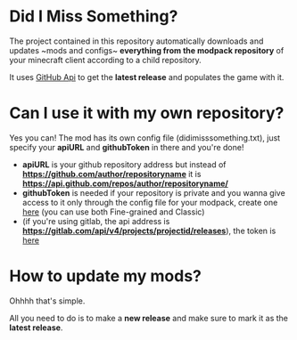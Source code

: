 # Did I Miss Something?
 
The project contained in this repository automatically downloads and updates ~mods and configs~ **everything from the modpack repository** of your minecraft client according to a child repository.

It uses [GitHub Api](https://api.github.com/) to get the **latest release** and populates the game with it.

# Can I use it with my own repository?

Yes you can! The mod has its own config file (didimisssomething.txt), just specify your **apiURL** and **githubToken** in there and you're done!
- **apiURL** is your github repository address but instead of **https://github.com/author/repositoryname** it is **https://api.github.com/repos/author/repositoryname/**
- **githubToken** is needed if your repository is private and you wanna give access to it only through the config file for your modpack, create one [here](https://github.com/settings/tokens) (you can use both Fine-grained and Classic)
- (if you're using gitlab, the api address is **https://gitlab.com/api/v4/projects/projectid/releases**), the token is [here](https://gitlab.com/-/user_settings/personal_access_tokens)

# How to update my mods?

Ohhhh that's simple.

All you need to do is to make a **new release** and make sure to mark it as the **latest release**.
